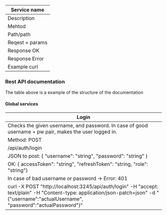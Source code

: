 | Service name |
|--------------|
| Description |
| Mehtod |
| Path/path |
| Reqest + params |
| Response OK |
| Response Error |
| Example curl |

### Rest API documentation

The table above is a example of the structure of the documentation

#### Global services
| Login |
|-|
| Checks the given username, and password. In case of good username + pw pair, makes the user logged in. |
| Method: POST |
| /api/auth/login |
| JSON to post: { "username": "string", "password": "string" } |
| OK: { accessToken": "string", "refreshToken": "string, "role": "string"} |
| In case of bad username or password -> Error: 401 |
| curl -X POST "http://localhost:3245/api/auth/login" -H "accept: text/plain" -H "Content-type: application/json-patch+json" -d "{\"username\":\"actualUsername\", \"password\":\"actualPassword\"}" |